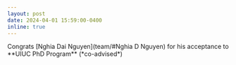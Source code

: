 ```yaml
---
layout: post
date: 2024-04-01 15:59:00-0400
inline: true
---
```


<div class="d-inline-block" tabindex="0" data-toggle="tooltip" title="Majority of work done by MAIL/SAIL members!">    
<i class="bi bi-rocket-takeoff-fill"></i>
</div> Congrats [Nghia Dai Nguyen](team/#Nghia D Nguyen) for his acceptance to **UIUC PhD Program** (*co-advised*)
